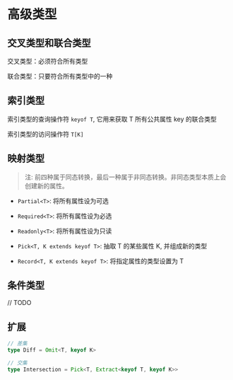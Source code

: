 # 高级类型

## 交叉类型和联合类型

交叉类型：必须符合所有类型

联合类型：只要符合所有类型中的一种

## 索引类型

索引类型的查询操作符 `keyof T`, 它用来获取 T 所有公共属性 key 的联合类型

索引类型的访问操作符 `T[K]`

## 映射类型

> 注: 前四种属于同态转换，最后一种属于非同态转换。非同态类型本质上会创建新的属性。

- `Partial<T>`: 将所有属性设为可选

- `Required<T>`: 将所有属性设为必选

- `Readonly<T>`: 将所有属性设为只读

- `Pick<T, K extends keyof T>`: 抽取 T 的某些属性 K, 并组成新的类型

- `Record<T, K extends keyof T>`: 将指定属性的类型设置为 T

## 条件类型

// TODO

## 扩展

```ts
// 差集
type Diff = Omit<T, keyof K>

// 交集
type Intersection = Pick<T, Extract<keyof T, keyof K>>
```
